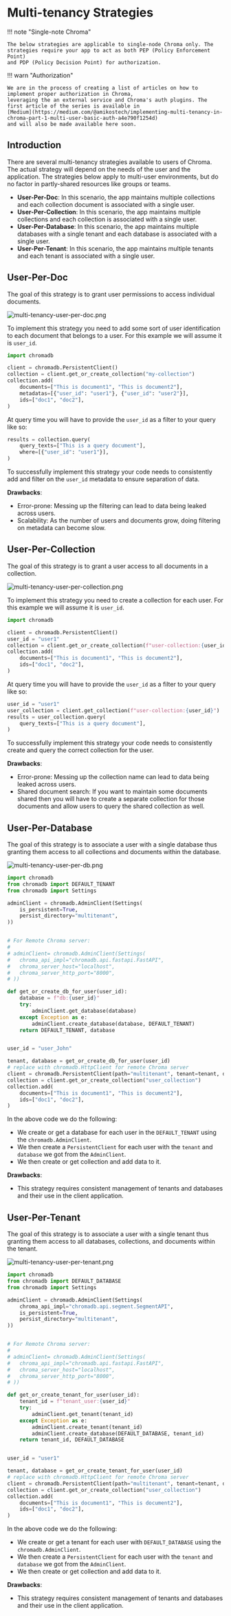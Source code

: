 # Multi-tenancy Strategies

!!! note "Single-note Chroma"

    The below strategies are applicable to single-node Chroma only. The strategies require your app to act as both PEP (Policy Enforcement Point) 
    and PDP (Policy Decision Point) for authorization.

!!! warn "Authorization"

    We are in the process of creating a list of articles on how to implement proper authorization in Chroma, 
    leveraging the an external service and Chroma's auth plugins. The first article of the series is available in 
    [Medium](https://medium.com/@amikostech/implementing-multi-tenancy-in-chroma-part-1-multi-user-basic-auth-a4e790f1254d) 
    and will also be made available here soon.

## Introduction

There are several multi-tenancy strategies available to users of Chroma. The actual strategy will depend on the needs of
the user and the application. The strategies below apply to multi-user environments, but do no factor in partly-shared
resources like groups or teams.

- **User-Per-Doc**: In this scenario, the app maintains multiple collections and each collection document is associated
  with a single user.
- **User-Per-Collection**: In this scenario, the app maintains multiple collections and each collection is
  associated with a single user.
- **User-Per-Database**: In this scenario, the app maintains multiple databases with a single tenant and each database
  is
  associated with a single user.
- **User-Per-Tenant**: In this scenario, the app maintains multiple tenants and each tenant is associated with a single
  user.

## User-Per-Doc

The goal of this strategy is to grant user permissions to access individual documents.

![multi-tenancy-user-per-doc.png](../assets/images/multi-tenancy-user-per-doc.png)

To implement this strategy you need to add some sort of user identification to each document that belongs to a user.
For this example we will assume it is `user_id`.

```python
import chromadb

client = chromadb.PersistentClient()
collection = client.get_or_create_collection("my-collection")
collection.add(
    documents=["This is document1", "This is document2"],
    metadatas=[{"user_id": "user1"}, {"user_id": "user2"}],
    ids=["doc1", "doc2"],
)
```

At query time you will have to provide the `user_id` as a filter to your query like so:

```python
results = collection.query(
    query_texts=["This is a query document"],
    where=[{"user_id": "user1"}],
)
```

To successfully implement this strategy your code needs to consistently add and filter on the `user_id` metadata to
ensure separation of data.

**Drawbacks**:

- Error-prone: Messing up the filtering can lead to data being leaked across users.
- Scalability: As the number of users and documents grow, doing filtering on metadata can become slow.

## User-Per-Collection

The goal of this strategy is to grant a user access to all documents in a collection.

![multi-tenancy-user-per-collection.png](../assets/images/multi-tenancy-user-per-collection.png)

To implement this strategy you need to create a collection for each user. For this example we will assume it is
`user_id`.

```python
import chromadb

client = chromadb.PersistentClient()
user_id = "user1"
collection = client.get_or_create_collection(f"user-collection:{user_id}")
collection.add(
    documents=["This is document1", "This is document2"],
    ids=["doc1", "doc2"],
)
```

At query time you will have to provide the `user_id` as a filter to your query like so:

```python
user_id = "user1"
user_collection = client.get_collection(f"user-collection:{user_id}")
results = user_collection.query(
    query_texts=["This is a query document"],
)
```

To successfully implement this strategy your code needs to consistently create and query the correct collection for the
user.

**Drawbacks**:

- Error-prone: Messing up the collection name can lead to data being leaked across users.
- Shared document search: If you want to maintain some documents shared then you will have to create a separate
  collection for those documents and allow users to query the shared collection as well.

## User-Per-Database

The goal of this strategy is to associate a user with a single database thus granting them access to all collections and
documents within the database.

![multi-tenancy-user-per-db.png](../assets/images/multi-tenancy-user-per-db.png)

```python
import chromadb
from chromadb import DEFAULT_TENANT
from chromadb import Settings

adminClient = chromadb.AdminClient(Settings(
    is_persistent=True,
    persist_directory="multitenant",
))


# For Remote Chroma server:
# 
# adminClient= chromadb.AdminClient(Settings(
#   chroma_api_impl="chromadb.api.fastapi.FastAPI",
#   chroma_server_host="localhost",
#   chroma_server_http_port="8000",
# ))

def get_or_create_db_for_user(user_id):
    database = f"db:{user_id}"
    try:
        adminClient.get_database(database)
    except Exception as e:
        adminClient.create_database(database, DEFAULT_TENANT)
    return DEFAULT_TENANT, database


user_id = "user_John"

tenant, database = get_or_create_db_for_user(user_id)
# replace with chromadb.HttpClient for remote Chroma server
client = chromadb.PersistentClient(path="multitenant", tenant=tenant, database=database)
collection = client.get_or_create_collection("user_collection")
collection.add(
    documents=["This is document1", "This is document2"],
    ids=["doc1", "doc2"],
)
```

In the above code we do the following:

- We create or get a database for each user in the `DEFAULT_TENANT` using the `chromadb.AdminClient`.
- We then create a `PersistentClient` for each user with the `tenant` and `database` we got from the `AdminClient`.
- We then create or get collection and add data to it.

**Drawbacks**:

- This strategy requires consistent management of tenants and databases and their use in the client application.

## User-Per-Tenant

The goal of this strategy is to associate a user with a single tenant thus granting them access to all databases,
collections, and documents within the tenant.

![multi-tenancy-user-per-tenant.png](../assets/images/multi-tenancy-user-per-tenant.png)

```python
import chromadb
from chromadb import DEFAULT_DATABASE
from chromadb import Settings

adminClient = chromadb.AdminClient(Settings(
    chroma_api_impl="chromadb.api.segment.SegmentAPI",
    is_persistent=True,
    persist_directory="multitenant",
))


# For Remote Chroma server:
# 
# adminClient= chromadb.AdminClient(Settings(
#   chroma_api_impl="chromadb.api.fastapi.FastAPI",
#   chroma_server_host="localhost",
#   chroma_server_http_port="8000",
# ))

def get_or_create_tenant_for_user(user_id):
    tenant_id = f"tenant_user:{user_id}"
    try:
        adminClient.get_tenant(tenant_id)
    except Exception as e:
        adminClient.create_tenant(tenant_id)
        adminClient.create_database(DEFAULT_DATABASE, tenant_id)
    return tenant_id, DEFAULT_DATABASE


user_id = "user1"

tenant, database = get_or_create_tenant_for_user(user_id)
# replace with chromadb.HttpClient for remote Chroma server
client = chromadb.PersistentClient(path="multitenant", tenant=tenant, database=database)
collection = client.get_or_create_collection("user_collection")
collection.add(
    documents=["This is document1", "This is document2"],
    ids=["doc1", "doc2"],
)
```

In the above code we do the following:

- We create or get a tenant for each user with `DEFAULT_DATABASE` using the `chromadb.AdminClient`.
- We then create a `PersistentClient` for each user with the `tenant` and `database` we got from the `AdminClient`.
- We then create or get collection and add data to it.

**Drawbacks**:

- This strategy requires consistent management of tenants and databases and their use in the client application.
